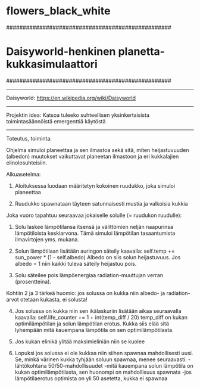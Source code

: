 # flowers_black_white

##################################################
# Daisyworld-henkinen planetta-kukkasimulaattori #
##################################################

---

Daisyworld:
https://en.wikipedia.org/wiki/Daisyworld

---

Projektin idea:
Katsoa tuleeko suhteellisen yksinkertaisista toimintasäännöistä emergenttiä käytöstä

---

Toteutus, toiminta:

Ohjelma simuloi planeettaa ja sen ilmastoa sekä sitä, miten heijastuvuuden (albedon) muutokset vaikuttavat
planeetan ilmastoon ja eri kukkalajien elinolosuhteisiin.

Alkuasetelma:
1) Aloituksessa luodaan määritetyn kokoinen ruudukko, joka simuloi planeettaa

2) Ruudukko spawnataan täyteen satunnaisesti mustia ja valkoisia kukkia

Joka vuoro tapahtuu seuraavaa jokaiselle solulle (= ruudukon ruudulle):
1) Solu laskee lämpötilansa itsensä ja välittömien neljän naapurinsa lämpötiloista keskiarvona. Tämä simuloi
   lämpötilan tasaantumista ilmavirtojen yms. mukana.

2) Solun lämpötilaan lisätään auringon säteily kaavalla:
   self.temp += sun_power * (1 - self.albedo)
   Albedo on siis solun heijastuvuus. Jos albedo = 1 niin kaikki tuleva säteily heijastuu pois.

3) Solu säteilee pois lämpöenergiaa radiation-muuttujan verran (prosentteina).

Kohtiin 2 ja 3 tärkeä huomio: jos solussa on kukka niin albedo- ja radiation-arvot otetaan kukasta, ei solusta!

4) Jos solussa on kukka niin sen ikälaskuriin lisätään aikaa seuraavalla kaavalla:
   self.life_counter += 1 + int(temp_diff / 20)
   temp_diff on kukan optimilämpötilan ja solun lämpötilan erotus.
   Kukka siis elää sitä lyhempään mitä kauempana lämpötila on sen optimilämpötilasta.

5) Jos kukan elinikä ylitää maksimieliniän niin se kuolee

6) Lopuksi jos solussa ei ole kukkaa niin siihen spawnaa mahdollisesti uusi. Se, minkä värinen kukka tyhjään soluun
   spawnaa, menee seuraavasti:
   -lähtökohtana 50/50-mahdollisuudet
   -mitä kauempana solun lämpötila on kukan optimilämpötilasta, sen huonompi on mahdollisuus spawnata
   -jos lämpötilaerotus optimista on yli 50 asetetta, kukka ei spawnaa




